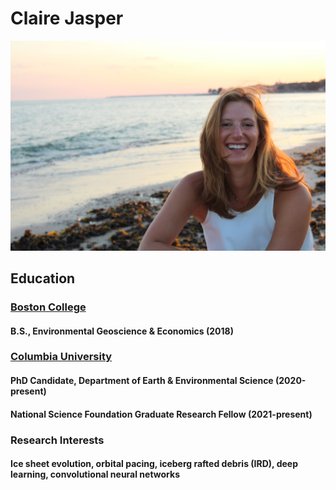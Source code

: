 # Claire Jasper
![me](IMG_2331.jpeg)
## Education 

### [ Boston College](https://www.bc.edu/) 
#### B.S., Environmental Geoscience & Economics (2018) 
### [Columbia University](https://www.columbia.edu/) 
#### PhD Candidate, Department of Earth & Environmental Science (2020-present)
#### National Science Foundation Graduate Research Fellow (2021-present)
### Research Interests
#### Ice sheet evolution, orbital pacing, iceberg rafted debris (IRD), deep learning, convolutional neural networks
